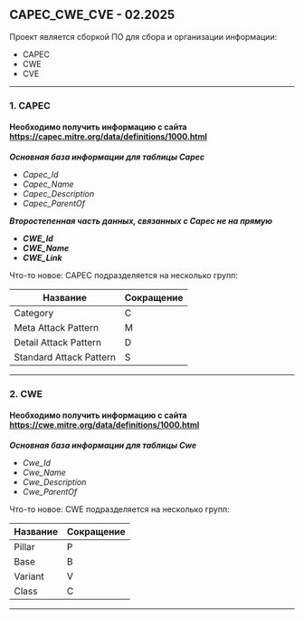 ## CAPEC_CWE_CVE - 02.2025
Проект является сборкой ПО для сбора и организации информации:

- CAPEC
- CWE
- CVE

---

### 1. CAPEC

#### Необходимо получить информацию с сайта https://capec.mitre.org/data/definitions/1000.html 

***Основная база информации для таблицы Capec***
- *Capec_Id*
- *Capec_Name*
- *Capec_Description*
- *Capec_ParentOf*

***Второстепенная часть данных, связанных с Capec не на прямую***

- ***CWE_Id***
- ***CWE_Name***
- ***CWE_Link***

Что-то новое:
CAPEC подразделяется на несколько групп:

 
| Название                | Сокращение |
|-------------------------|------------|
| Category                | C          |
| Meta Attack Pattern     | M          |
| Detail Attack Pattern   | D          |
| Standard Attack Pattern | S          |


---
### 2. CWE

#### Необходимо получить информацию с сайта https://cwe.mitre.org/data/definitions/1000.html

***Основная база информации для таблицы Cwe***
- *Cwe_Id*
- *Cwe_Name*
- *Cwe_Description*
- *Cwe_ParentOf*

Что-то новое:
CWE подразделяется на несколько групп:

| Название | Сокращение |
|----------|------------|
| Pillar   | P          |
| Base     | B          |
| Variant  | V          |
| Class    | C          |

---
